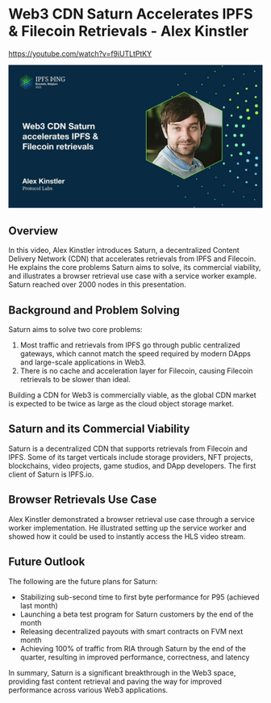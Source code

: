 # Web3 CDN Saturn Accelerates IPFS & Filecoin Retrievals - Alex Kinstler

<https://youtube.com/watch?v=f9iUTLtPtKY>

![image for Web3 CDN Saturn Accelerates IPFS & Filecoin Retrievals - Alex Kinstler](/thing23/f9iUTLtPtKY.jpg)

## Overview

In this video, Alex Kinstler introduces Saturn, a decentralized Content Delivery Network (CDN) that accelerates retrievals from IPFS and Filecoin. He explains the core problems Saturn aims to solve, its commercial viability, and illustrates a browser retrieval use case with a service worker example. Saturn reached over 2000 nodes in this presentation.

## Background and Problem Solving

Saturn aims to solve two core problems:

1. Most traffic and retrievals from IPFS go through public centralized gateways, which cannot match the speed required by modern DApps and large-scale applications in Web3.
2. There is no cache and acceleration layer for Filecoin, causing Filecoin retrievals to be slower than ideal.

Building a CDN for Web3 is commercially viable, as the global CDN market is expected to be twice as large as the cloud object storage market.

## Saturn and its Commercial Viability

Saturn is a decentralized CDN that supports retrievals from Filecoin and IPFS. Some of its target verticals include storage providers, NFT projects, blockchains, video projects, game studios, and DApp developers. The first client of Saturn is IPFS.io.

## Browser Retrievals Use Case

Alex Kinstler demonstrated a browser retrieval use case through a service worker implementation. He illustrated setting up the service worker and showed how it could be used to instantly access the HLS video stream.

## Future Outlook

The following are the future plans for Saturn:

- Stabilizing sub-second time to first byte performance for P95 (achieved last month)
- Launching a beta test program for Saturn customers by the end of the month
- Releasing decentralized payouts with smart contracts on FVM next month
- Achieving 100% of traffic from RIA through Saturn by the end of the quarter, resulting in improved performance, correctness, and latency

In summary, Saturn is a significant breakthrough in the Web3 space, providing fast content retrieval and paving the way for improved performance across various Web3 applications.